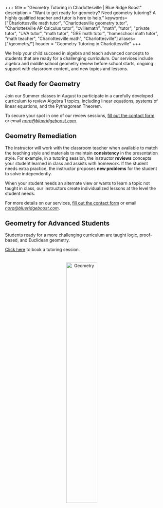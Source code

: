 +++
title = "Geometry Tutoring in Charlottesville | Blue Ridge Boost"
description = "Want to get ready for geometry? Need geometry tutoring? A highly qualified teacher and tutor is here to help."
keywords=["Charlottesville math tutor", "Charlottesville geometry tutor", "Charlottesville AP Calculus tutor", "cvillemath", "math", "tutor", "private tutor", "UVA tutor", "math tutor", "GRE math tutor", "homeschool math tutor", "math teacher", "Charlottesville math", "Charlottesville"]
aliases=["/geometry/"]
header = "Geometry Tutoring in Charlottesville"
+++
<div class="container">

<div class="row">

<div class="col-sm-8 left">

We help your child succeed in algebra and teach advanced concepts to students that are ready for a challenging curriculum. Our services include algebra and middle school geometry review before school starts, ongoing support with classroom content, and new topics and lessons.


## Get Ready for Geometry

Join our Summer classes in August to participate in a carefully developed curriculum to review Algebra 1 topics, including linear equations, systems of linear equations, and the Pythagorean Theorem.

To secure your spot in one of our review sessions, <a href="/contact/"> fill out the contact form</a> or email  <a href="mailto:nora@blueridgeboost.com"><em>nora@blueridgeboost.com</em></a>.</b>

## Geometry Remediation
The instructor will work with the classroom teacher when available to match the teaching style and materials to maintain **consistency** in the presentation style. For example, in a tutoring session, the instructor **reviews** concepts your student learned in class and assists with homework. If the student needs extra practice, the instructor proposes **new problems** for the student to solve independently.

When your student needs an alternate view or wants to learn a topic not taught in class, our instructors create individualized lessons at the level the student needs.

For more details on our services, <a href="/contact/"> fill out the contact form</a> or email  <a href="mailto:nora@blueridgeboost.com"><em>nora@blueridgeboost.com</em></a>. 

## Geometry for Advanced Students
Students ready for a more challenging curriculum are taught logic, proof-based, and Euclidean geometry. 

<a href="/tutor/math/book-now/">Click here</a> to book a tutoring session.


</div>

<div class="col-sm-4">

<center>
<a href="https://artofproblemsolving.com/store/book/intro-geometry"><img alt="Geometry" src="/images/intro-geometry.gif" width="45%" style="padding:20px;"></a>
</center>
</div>

</div></div>

